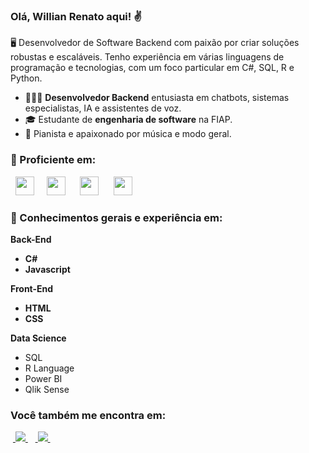 ### Olá, Willian Renato aqui! ✌️
🖥️ Desenvolvedor de Software Backend com paixão por criar soluções robustas e escaláveis. Tenho experiência em várias linguagens de programação e tecnologias, com um foco particular em C#, SQL, R e Python.

- 👨🏻‍💻 **Desenvolvedor Backend** entusiasta em chatbots, sistemas especialistas, IA e assistentes de voz.
- 🎓 Estudante de **engenharia de software** na FIAP.
- 🎵 Pianista e apaixonado por música e modo geral.
  
### 🧠 Proficiente em:
<div style="display: inline">
  &nbsp;&nbsp;<img width='30' height='30' src="https://cdn.jsdelivr.net/gh/devicons/devicon@latest/icons/csharp/csharp-original.svg" />&nbsp;&nbsp;
  &nbsp;&nbsp;<img width='30' height='30' src="https://cdn.jsdelivr.net/gh/devicons/devicon@latest/icons/rstudio/rstudio-original.svg" />&nbsp;&nbsp;&nbsp;
  &nbsp;&nbsp;<img width='30' height='30' src="https://cdn.jsdelivr.net/gh/devicons/devicon@latest/icons/azuresqldatabase/azuresqldatabase-original.svg" />&nbsp;&nbsp;&nbsp;
  &nbsp;&nbsp;<img width='30' height='30' src="https://cdn.jsdelivr.net/gh/devicons/devicon@latest/icons/python/python-original-wordmark.svg" />&nbsp;&nbsp;&nbsp;
</div> 


### 🧠 Conhecimentos gerais e experiência em:

**Back-End**
- **C#**
- **Javascript**


**Front-End**
- **HTML**
- **CSS** 


**Data Science**
- SQL
- R Language
- Power BI
- Qlik Sense





### Você também me encontra em:
&nbsp;<a href="https://www.linkedin.com/in/willian-renato-259a10183?utm_source=share&utm_campaign=share_via&utm_content=profile&utm_medium=android_app">
  <img src="https://img.shields.io/badge/linkedin-%230077B5.svg?style=for-the-badge&logo=linkedin&logoColor=white">
</a>&nbsp;
&nbsp;<a href="https://www.instagram.com/willianrls?igsh=dGFnbmx5NjczaHNh">
  <img src="https://img.shields.io/badge/Instagram-%23E4405F.svg?style=for-the-badge&logo=Instagram&logoColor=white">
</a>&nbsp;
